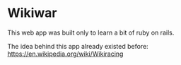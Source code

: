 Wikiwar
=============

This web app was built only to learn a bit of ruby on rails.

The idea behind this app already existed before: https://en.wikipedia.org/wiki/Wikiracing